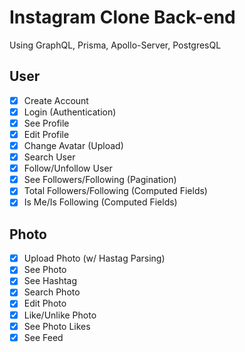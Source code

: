 # Instagram Clone Back-end

Using GraphQL, Prisma, Apollo-Server, PostgresQL

## User

- [x] Create Account
- [x] Login (Authentication)
- [x] See Profile
- [x] Edit Profile
- [x] Change Avatar (Upload)
- [x] Search User
- [x] Follow/Unfollow User
- [x] See Followers/Following (Pagination)
- [x] Total Followers/Following (Computed Fields)
- [x] Is Me/Is Following (Computed Fields)

## Photo

- [x] Upload Photo (w/ Hastag Parsing)
- [x] See Photo
- [x] See Hashtag
- [x] Search Photo
- [x] Edit Photo
- [x] Like/Unlike Photo
- [x] See Photo Likes
- [x] See Feed
